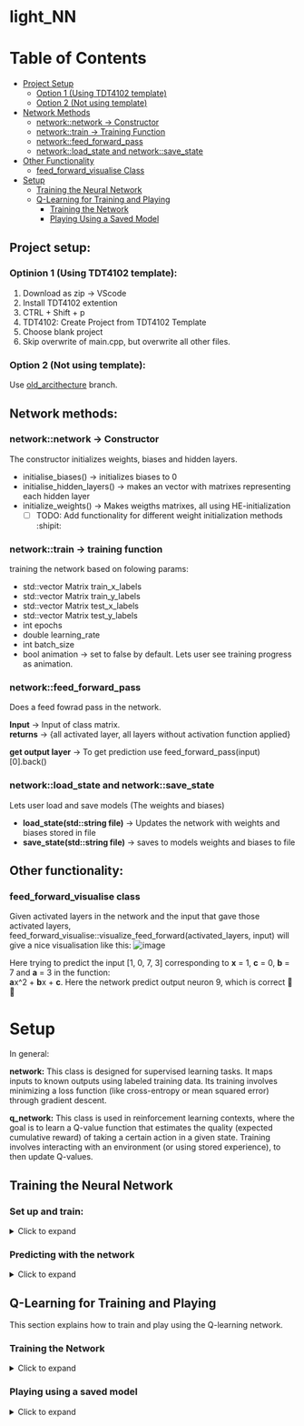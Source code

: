 # light_NN

# Table of Contents

- [Project Setup](#project-setup)
  - [Option 1 (Using TDT4102 template)](#optinion-1-using-tdt4102-template)
  - [Option 2 (Not using template)](#option-2-not-using-template)
- [Network Methods](#network-methods)
  - [network::network → Constructor](#networknetwork---constructor)
  - [network::train → Training Function](#networktrain---training-function)
  - [network::feed_forward_pass](#networkfeed_forward_pass)
  - [network::load_state and network::save_state](#networkload_state-and-networksave_state)
- [Other Functionality](#other-functionality)
  - [feed_forward_visualise Class](#feed_forward_visualise-class)
- [Setup](#setup)
  - [Training the Neural Network](#training-the-neural-network)
  - [Q-Learning for Training and Playing](#q-learning-for-training-and-playing)
      - [Training the Network](#Training-the-Network)
      - [Playing Using a Saved Model](#playing-using-a-saved-model)

## Project setup:

### Optinion 1 (Using TDT4102 template):
1. Download as zip -> VScode
2. Install TDT4102 extention
3. CTRL + Shift + p
4. TDT4102: Create Project from TDT4102 Template
5. Choose blank project
6. Skip overwrite of main.cpp, but overwrite all other files.

### Option 2 (Not using template):
Use [old_arcithecture](https://github.com/KnutOplandMoen/light_NN/tree/old_arcitecture) branch.

## Network methods:

### network::network -> Constructor
The constructor initializes weights, biases and hidden layers. 
- initialise_biases() -> initializes biases to 0
- initialise_hidden_layers() -> makes an vector with matrixes representing each hidden layer
- initialize_weights() -> Makes weigths matrixes, all using HE-initialization
    - [ ] TODO: Add functionality for different weight initialization methods :shipit:
### network::train -> training function
training the network based on folowing params: 
- std::vector Matrix train_x_labels
- std::vector Matrix train_y_labels
- std::vector Matrix test_x_labels
- std::vector Matrix test_y_labels
- int epochs
- double learning_rate
- int batch_size
- bool animation -> set to false by default. Lets user see training progress as animation.

### network::feed_forward_pass
Does a feed fowrad pass in the network.  
  
**Input** -> Input of class matrix.  
**returns** -> {all activated layer, all layers without activation function applied}   
  
**get output layer** -> To get prediction use feed_forward_pass(input)[0].back()

### network::load_state and network::save_state
Lets user load and save models (The weights and biases)    
  
- **load_state(std::string file)** -> Updates the network with weights and biases stored in file  
- **save_state(std::string file)** -> saves to models weights and biases to file
  
## Other functionality:
### feed_forward_visualise class
Given activated layers in the network and the input that gave those activated layers, feed_forward_visualise::visualize_feed_forward(activated_layers, input) will give a nice visualisation like this:
![image](https://github.com/user-attachments/assets/94a61829-f464-4bd0-8437-6961b240990e)


Here trying to predict the input [1, 0, 7, 3] corresponding to **x** = 1, **c** = 0, **b** = 7 and **a** = 3 in the function:  
**a**x^2 + **b**x + **c**. Here the network predict output neuron 9, which is correct :star_struck::star_struck: 
# Setup

In general:

**network:**
This class is designed for supervised learning tasks. It maps inputs to known outputs using labeled training data. Its training involves minimizing a loss function (like cross-entropy or mean squared error) through gradient descent.

**q_network:**
This class is used in reinforcement learning contexts, where the goal is to learn a Q-value function that estimates the quality (expected cumulative reward) of taking a certain action in a given state. Training involves interacting with an environment (or using stored experience), to then update Q-values.

## Training the Neural Network

### Set up and train:

<details>
  <summary>Click to expand</summary>

```cpp
#include "std_lib_facilities.h"
#include "functions.h"
#include "matrix.h"
#include "network.h"
#include <unistd.h>

int main() {
    // Define the sizes for input, hidden layers, and output layers
    std::vector<int> hidden_layers_sizes = {10, 10};  // hidden layers and neurons in each layer
    int output_layer_size = 11; // Output layer with 11 neurons
    int input_layer_size = 4; // Input layer with 4 neurons

    std::vector<std::string> activation_functions = {"leakyReLu", "leakyReLu", "softmax"}; // Activation and output functions
    std::string model_name = "model_to_load.txt"; //Model name that we are loading from, if no model, dont pass any name.

    network nn(input_layer_size, hidden_layers_sizes, output_layer_size, activation_functions, model_name);  // Initialize the network with the layers
    
    // Get the data
    data_struct data = get_data(4, 11, "Data.txt"); 
    std::vector<Matrix> x_labels = data.x_labels;
    std::vector<Matrix> y_labels = data.y_labels;

    data_struct train_test_data = get_test_train_split(x_labels, y_labels, 0.75); // Splitting data into training and test sets
    std::vector<Matrix> x_labels_train = train_test_data.x_labels_train;
    std::vector<Matrix> y_labels_train = train_test_data.y_labels_train;
    std::vector<Matrix> x_labels_test = train_test_data.x_labels_test;
    std::vector<Matrix> y_labels_test = train_test_data.y_labels_test;

    // Set the training parameters
    int epochs = 10;
    double learning_rate = 0.01;
    double batch_size = 32;

    // Train the network
    nn.train(x_labels_train, y_labels_train, x_labels_test, y_labels_test, epochs, learning_rate, batch_size, true);

    nn_vis.wait_for_close(); // Wait for the window to close
    nn.save_state("file_to_save.txt"); // Save model state to file
    return 0;
}
```
</details>

### Predicting with the network
<details>
  <summary>Click to expand</summary>

```cpp
#include "std_lib_facilities.h"
#include "functions.h"
#include "matrix.h"
#include "network.h"
#include <iostream>

int main() {
    // Define the network architecture (must match the training configuration)
    int input_layer_size = 4;           // Input layer with 4 neurons
    std::vector<int> hidden_layers_sizes = {10, 10};  // Hidden layers
    int output_layer_size = 11;         // Output layer with 11 neurons
    std::vector<std::string> activation_functions = {"leakyReLu", "leakyReLu", "softmax"};

    // Load the trained model by providing the filename
    std::string model_name = "abcx_model.txt";
    network nn(input_layer_size, hidden_layers_sizes, output_layer_size, activation_functions, model_name);

    // Prepare a new input for prediction
    // For example, we use an input vector: {value1, value2, value3, value4}
    Matrix input = input_to_matrix({2.5, 3.0, 0.5, 1.0});

    // Perform a feed-forward pass to get the prediction
    std::vector<std::vector<Matrix>> prediction = nn.feed_forward_pass(input);

    //Visualising our feed forward pass
    feed_forward_visualise window(200, 200, 1000, 500, "feed_forward pass"); 
    std::vector<std::string> x_labels_names = {"a", "b", "c", "x"}; //declare our x labels
    std::vector<std::string> y_labels_names ={"0","1", "2","3","4","5","6","7","8","9","10"}; //declare our y_labels
    window.visualize_feed_forward(prediction[0], input, x_labels_names, y_labels_names); //visualise 

    // Display the prediction result (Index with highest value)
    std::cout << "Prediction: " << prediction[0].back().getMaxRow() << std::endl;
    window.wait_for_close();
    return 0;
}
```
</details>

## Q-Learning for Training and Playing

This section explains how to train and play using the Q-learning network.

### Training the Network

<details>
  <summary>Click to expand</summary>

```cpp
#include "std_lib_facilities.h"
#include "functions.h"
#include "matrix.h"
#include "network.h"
#include <unistd.h>
#include "q_network.h"
#include "game.h"

int main() {
    // Define the sizes for input, hidden layers, and output layers
    std::vector<int> hidden_layers_sizes = {128, 64};  // Hidden layers and neurons in each layer
    int output_layer_size = 4; // Output layer with 4 neurons
    int input_layer_size = 16; // Input layer with 16 neurons

    std::vector<std::string> activation_functions = {"reLu", "reLu", ""}; // Activation functions

    // Initialize the network
    q_network nn(input_layer_size, hidden_layers_sizes, output_layer_size, activation_functions);

    nn.load_state("good_snake_128x64.txt"); // Load pre-trained model (if available)
    nn.set_epsilon(0.1); // Set exploration rate
    nn.set_epsilon_min(0.01); // Set minimum epsilon

    int games = 200;  // Number of training episodes
    int batch_size = 50000;
    int mini_batch_size = 32;
    double learning_rate = 0.001;

    std::map<std::string, int> autosave_name_per_n_games = {{"autosave_snake.txt", 50}}; 
    // Autosave the model every 50 games

    nn.train(games, batch_size, mini_batch_size, learning_rate, autosave_name_per_n_games);
    nn.save_state("trained_q_network.txt"); // Save trained model

    return 0;
}
```
</details>

### Playing using a saved model

<details>
<summary>Click to expand</summary>

```cpp
#include "q_network.h"
#include "std_lib_facilities.h"
#include "functions.h"
#include "matrix.h"
#include "network.h"
#include <unistd.h>
#include "game.h"

int main() {
    // Define the sizes for input, hidden layers, and output layers
    std::vector<int> hidden_layers_sizes = {128, 64};  
    int output_layer_size = 4; // Output layer with 4 neurons
    int input_layer_size = 16; // Input layer with 16 neurons

    std::vector<std::string> activation_functions = {"reLu", "reLu", ""}; // Activation functions

    // Initialize the network
    q_network nn(input_layer_size, hidden_layers_sizes, output_layer_size, activation_functions);

    nn.load_state("trained_q_network.txt"); // Load trained model

    int games = 200;  // Number of games to play

    nn.play(games); // Play the game using the trained model

    return 0;
}
```

when Running this the following screen will show:  

![image](https://github.com/user-attachments/assets/5e377081-90ab-480e-a771-d44984d3739a)

This shows the network predicting and playing the game in real time.
</details> 
